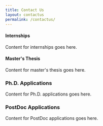 ```yaml
---
title: Contact Us
layout: contactus
permalink: /contactus/
---
```


#### Internships

Content for internships goes here.

#### Master's Thesis

Content for master's thesis goes here.

### Ph.D. Applications

Content for Ph.D. applications goes here.

### PostDoc Applications

Content for PostDoc applications goes here.
